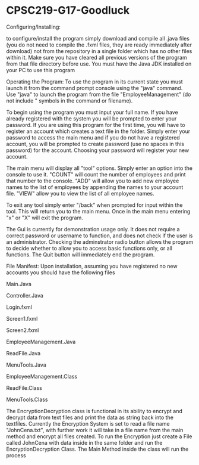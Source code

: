 # CPSC219-G17-Goodluck
Configuring/Installing: 

to configure/install the program simply download and compile all .java files (you do not need to compile the .fxml files, they are ready immediately after download) not from the repository in a single folder which has no other files within it. Make sure you have cleared all previous versions of the program from that file directory before use. You must have the Java JDK installed on your PC to use this program

Operating the Program:
To use the program in its current state you must launch it from the command prompt console using the "java" command. Use "java" to launch the program from the file "EmployeeManagement" (do not include " symbols in the command or filename). 

To begin using the program you must input your full name. If you have already registered with the system you will be prompted to enter your password. If you are using this program for the first time, you will have to register an account which creates a text file in the folder. Simply enter your password to access the main menu and if you do not have a registered account, you will be prompted to create password (use no spaces in this password) for the account. Choosing your password will register your new account. 

The main menu will display all "tool" options. Simply enter an option into the console to use it. "COUNT" will count the number of employees and print that number to the console. "ADD" will allow you to add new employee names to the list of employees by appending the names to your account file. "VIEW" allow you to view the list of all employee names.

To exit any tool simply enter "/back" when prompted for input within the tool. This will return you to the main menu. Once in the main menu entering "x" or "X" will exit the program.

The Gui is currently for demonstration usage only. It does not require a correct password or username to function, and does not check if the user is an administrator. Checking the adminstrator radio button allows the program to decide whether to allow you to access basic functions only, or all functions. The Quit button will immediately end the program.

File Manifest:
Upon installation, assuming you have registered no new accounts you should have the following files

Main.Java

Controller.Java

Login.fxml

Screen1.fxml

Screen2.fxml

EmployeeManagement.Java

ReadFile.Java

MenuTools.Java

EmployeeManagement.Class

ReadFile.Class

MenuTools.Class


The EncryptionDecryption class is functional in its ability to encrypt and decrypt data from text files and print the data as string back into the textfiles. Currently the Encryption System is set to read a file name "JohnCena.txt", with further work it will take in a file name from the main method and encrypt all files created. To run the Encryption just create a File called JohnCena with data inside  in the same folder and run the EncryptionDecryption Class. The Main Method inside the class will run the process
